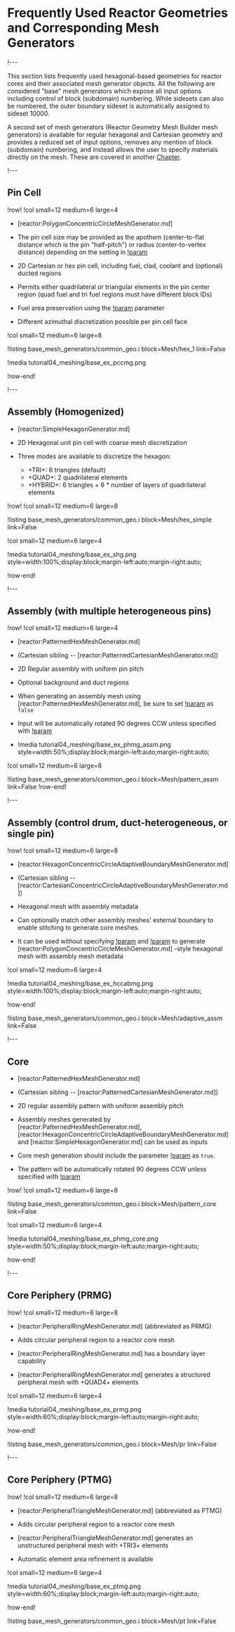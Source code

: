 # Frequently Used Reactor Geometries and Corresponding Mesh Generators

!---

This section lists frequently used hexagonal-based geometries for reactor cores and their associated mesh generator objects. All the following are considered "base" mesh generators which expose all input options including control of block (subdomain) numbering. While sidesets can also be numbered, the outer boundary sideset is automatically assigned to sideset 10000.

A second set of mesh generators (Reactor Geometry Mesh Builder mesh generators) is available for regular hexagonal and Cartesian geometry and provides a reduced set of input options, removes any mention of block (subdomain) numbering, and instead allows the user to specify materials directly on the mesh. These are covered in another [Chapter](modules:step10_rgmb.md).

!---

## Pin Cell

!row!
!col small=12 medium=6 large=4

- [reactor:PolygonConcentricCircleMeshGenerator.md]

- The pin cell size may be provided as the apothem (center-to-flat distance which is the pin "half-pitch") or radius (center-to-vertex distance) depending on the setting in [!param](/Mesh/PolygonConcentricCircleMeshGenerator/polygon_size_style)
- 2D Cartesian or hex pin cell, including fuel, clad, coolant and (optional) ducted regions
- Permits either quadrilateral or triangular elements in the pin center region (quad fuel and tri fuel regions must have different block IDs)
- Fuel area preservation using the [!param](/Mesh/PolygonConcentricCircleMeshGenerator/preserve_volumes) parameter
- Different azimuthal discretization possible per pin cell face

!col small=12 medium=6 large=8

!listing base_mesh_generators/common_geo.i
         block=Mesh/hex_1
         link=False

!media tutorial04_meshing/base_ex_pccmg.png

!row-end!

!---

## Assembly (Homogenized)

- [reactor:SimpleHexagonGenerator.md]

- 2D Hexagonal unit pin cell with coarse mesh discretization

- Three modes are available to discretize the hexagon:

  - +TRI+: 6 triangles (default)
  - +QUAD+: 2 quadrilateral elements
  - +HYBRID+: 6 triangles + 6 \* number of layers of quadrilateral elements

!row!
!col small=12 medium=6 large=8

!listing base_mesh_generators/common_geo.i
         block=Mesh/hex_simple
         link=False

!col small=12 medium=6 large=4

!media tutorial04_meshing/base_ex_shg.png
       style=width:100%;display:block;margin-left:auto;margin-right:auto;

!row-end!

!---

## Assembly (with multiple heterogeneous pins)

!row!
!col small=12 medium=6 large=4

- [reactor:PatternedHexMeshGenerator.md]
- (Cartesian sibling -- [reactor:PatternedCartesianMeshGenerator.md])

- 2D Regular assembly with uniform pin pitch
- Optional background and duct regions

- When generating an assembly mesh using [reactor:PatternedHexMeshGenerator.md], be sure to set [!param](/Mesh/PatternedHexMeshGenerator/generate_core_metadata) as `false`
- Input will be automatically rotated 90 degrees CCW unless specified with [!param](/Mesh/PatternedHexMeshGenerator/rotate_angle)
- !media tutorial04_meshing/base_ex_phmg_assm.png
       style=width:50%;display:block;margin-left:auto;margin-right:auto;

!col small=12 medium=6 large=8

!listing base_mesh_generators/common_geo.i
         block=Mesh/pattern_assm
         link=False
!row-end!


!---

## Assembly (control drum, duct-heterogeneous, or single pin)

!row!
!col small=12 medium=6 large=8

- [reactor:HexagonConcentricCircleAdaptiveBoundaryMeshGenerator.md]
- (Cartesian sibling -- [reactor:CartesianConcentricCircleAdaptiveBoundaryMeshGenerator.md])

- Hexagonal mesh with assembly metadata
- Can optionally match other assembly meshes' external boundary to enable stitching to generate core meshes.

- It can be used without specifying [!param](/Mesh/HexagonConcentricCircleAdaptiveBoundaryMeshGenerator/sides_to_adapt) and [!param](/Mesh/HexagonConcentricCircleAdaptiveBoundaryMeshGenerator/meshes_to_adapt_to) to generate [reactor:PolygonConcentricCircleMeshGenerator.md] -style hexagonal mesh with assembly mesh metadata

!col small=12 medium=6 large=4

!media tutorial04_meshing/base_ex_hccabmg.png
       style=width:100%;display:block;margin-left:auto;margin-right:auto;

!row-end!

!listing base_mesh_generators/common_geo.i
         block=Mesh/adaptive_assm
         link=False

!---

## Core

- [reactor:PatternedHexMeshGenerator.md]
- (Cartesian sibling -- [reactor:PatternedCartesianMeshGenerator.md])

- 2D regular assembly pattern with uniform assembly pitch

- Assembly meshes generated by [reactor:PatternedHexMeshGenerator.md], [reactor:HexagonConcentricCircleAdaptiveBoundaryMeshGenerator.md] and [reactor:SimpleHexagonGenerator.md] can be used as inputs
- Core mesh generation should include the parameter [!param](/Mesh/PatternedHexMeshGenerator/generate_core_metadata) as `true`.
- The pattern will be automatically rotated 90 degrees CCW unless specified with [!param](/Mesh/PatternedHexMeshGenerator/rotate_angle)

!row!
!col small=12 medium=6 large=8

!listing base_mesh_generators/common_geo.i
         block=Mesh/pattern_core
         link=False

!col small=12 medium=6 large=4

!media tutorial04_meshing/base_ex_phmg_core.png
       style=width:50%;display:block;margin-left:auto;margin-right:auto;

!row-end!

!---

## Core Periphery (PRMG)

!row!
!col small=12 medium=6 large=8

- [reactor:PeripheralRingMeshGenerator.md] (abbreviated as PRMG)

- Adds circular peripheral region to a reactor core mesh
- [reactor:PeripheralRingMeshGenerator.md] has a boundary layer capability

- [reactor:PeripheralRingMeshGenerator.md] generates a structured peripheral mesh with +QUAD4+ elements

!col small=12 medium=6 large=4

!media tutorial04_meshing/base_ex_prmg.png
       style=width:60%;display:block;margin-left:auto;margin-right:auto;

!row-end!

!listing base_mesh_generators/common_geo.i
         block=Mesh/pr
         link=False

!---

## Core Periphery (PTMG)

!row!
!col small=12 medium=6 large=8

- [reactor:PeripheralTriangleMeshGenerator.md] (abbreviated as PTMG)

- Adds circular peripheral region to a reactor core mesh

- [reactor:PeripheralTriangleMeshGenerator.md] generates an unstructured peripheral mesh with +TRI3+ elements

- Automatic element area refinement is available

!col small=12 medium=6 large=4

!media tutorial04_meshing/base_ex_ptmg.png
       style=width:60%;display:block;margin-left:auto;margin-right:auto;

!row-end!

!listing base_mesh_generators/common_geo.i
         block=Mesh/pt
         link=False
